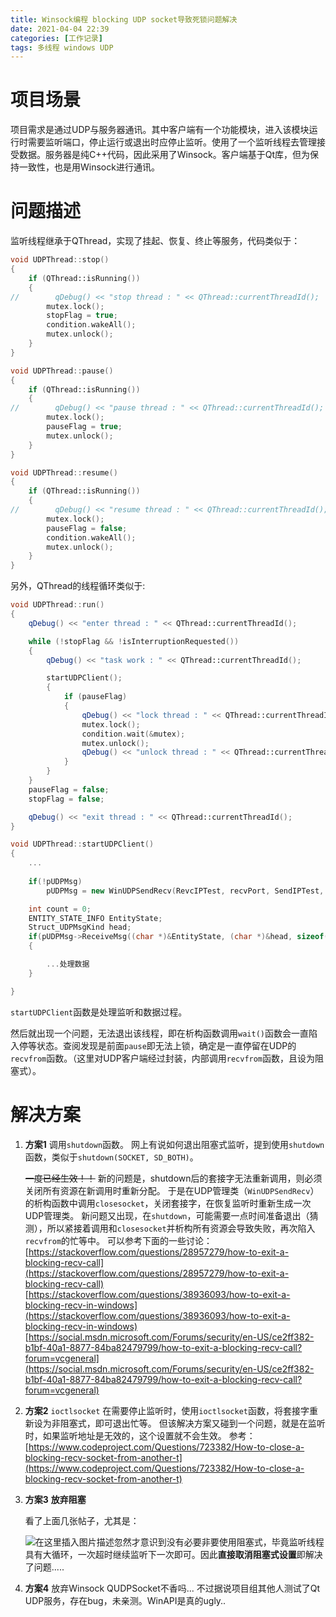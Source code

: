 ```yaml
---
title: Winsock编程 blocking UDP socket导致死锁问题解决
date: 2021-04-04 22:39
categories: [工作记录]
tags: 多线程 windows UDP
---
```


# 项目场景

项目需求是通过UDP与服务器通讯。其中客户端有一个功能模块，进入该模块运行时需要监听端口，停止运行或退出时应停止监听。使用了一个监听线程去管理接受数据。服务器是纯C++代码，因此采用了Winsock。客户端基于Qt库，但为保持一致性，也是用Winsock进行通讯。

# 问题描述

监听线程继承于QThread，实现了挂起、恢复、终止等服务，代码类似于：

```cpp
void UDPThread::stop()
{
    if (QThread::isRunning())
    {
//        qDebug() << "stop thread : " << QThread::currentThreadId();
        mutex.lock();
        stopFlag = true;
        condition.wakeAll();
        mutex.unlock();
    }
}

void UDPThread::pause()
{
    if (QThread::isRunning())
    {
//        qDebug() << "pause thread : " << QThread::currentThreadId();
        mutex.lock();
        pauseFlag = true;
        mutex.unlock();
    }
}

void UDPThread::resume()
{
    if (QThread::isRunning())
    {
//        qDebug() << "resume thread : " << QThread::currentThreadId();
        mutex.lock();
        pauseFlag = false;
        condition.wakeAll();
        mutex.unlock();
    }
}
```

另外，QThread的线程循环类似于:

```cpp
void UDPThread::run()
{
    qDebug() << "enter thread : " << QThread::currentThreadId();

    while (!stopFlag && !isInterruptionRequested())
    {
        qDebug() << "task work : " << QThread::currentThreadId();

        startUDPClient();
        {
            if (pauseFlag)
            {
                qDebug() << "lock thread : " << QThread::currentThreadId();
                mutex.lock();
                condition.wait(&mutex);
                mutex.unlock();
                qDebug() << "unlock thread : " << QThread::currentThreadId();
            }
        }
    }
    pauseFlag = false;
    stopFlag = false;

    qDebug() << "exit thread : " << QThread::currentThreadId();
}
```

```cpp
void UDPThread::startUDPClient()
{
	...
	
    if(!pUDPMsg)
        pUDPMsg = new WinUDPSendRecv(RevcIPTest, recvPort, SendIPTest, selfPort);

    int count = 0;
    ENTITY_STATE_INFO EntityState;
    Struct_UDPMsgKind head;
    if(pUDPMsg->ReceiveMsg((char *)&EntityState, (char *)&head, sizeof(head)))
    {

		...处理数据
    }

}
```

`startUDPClient`函数是处理监听和数据过程。

然后就出现一个问题，无法退出该线程，即在析构函数调用`wait()`函数会一直陷入停等状态。查阅发现是前面`pause`即无法上锁，确定是一直停留在UDP的`recvfrom`函数。（这里对UDP客户端经过封装，内部调用`recvfrom`函数，且设为阻塞式）。

# 解决方案

 1. **方案1**  调用`shutdown`函数。
 网上有说如何退出阻塞式监听，提到使用`shutdown`函数，类似于`shutdown(SOCKET, SD_BOTH)`。

 	~~一度已经生效！！~~
 	新的问题是，shutdown后的套接字无法重新调用，则必须关闭所有资源在新调用时重新分配。
 	于是在UDP管理类（`WinUDPSendRecv`）的析构函数中调用`closesocket`，关闭套接字，在恢复监听时重新生成一次UDP管理类。
 	新问题又出现，在`shutdown`，可能需要一点时间准备退出（猜测），所以紧接着调用和`closesocket`并析构所有资源会导致失败，再次陷入`recvfrom`的忙等中。
 	可以参考下面的一些讨论：
 	[https://stackoverflow.com/questions/28957279/how-to-exit-a-blocking-recv-call](https://stackoverflow.com/questions/28957279/how-to-exit-a-blocking-recv-call)
 	[https://stackoverflow.com/questions/38936093/how-to-exit-a-blocking-recv-in-windows](https://stackoverflow.com/questions/38936093/how-to-exit-a-blocking-recv-in-windows)
 [https://social.msdn.microsoft.com/Forums/security/en-US/ce2ff382-b1bf-40a1-8877-84ba82479799/how-to-exit-a-blocking-recv-call?forum=vcgeneral](https://social.msdn.microsoft.com/Forums/security/en-US/ce2ff382-b1bf-40a1-8877-84ba82479799/how-to-exit-a-blocking-recv-call?forum=vcgeneral)
 2. **方案2** `ioctlsocket`
      在需要停止监听时，使用`ioctlsocket`函数，将套接字重新设为非阻塞式，即可退出忙等。
      但该解决方案又碰到一个问题，就是在监听时，如果监听地址是无效的，这个设置就不会生效。
      参考：
      [https://www.codeproject.com/Questions/723382/How-to-close-a-blocking-recv-socket-from-another-t](https://www.codeproject.com/Questions/723382/How-to-close-a-blocking-recv-socket-from-another-t)

 3. **方案3** **放弃阻塞**

      看了上面几张帖子，尤其是：

      ![在这里插入图片描述](https://picbed.olimi.icu//img/202303291928361.png)忽然才意识到没有必要非要使用阻塞式，毕竟监听线程具有大循环，一次超时继续监听下一次即可。因此**直接取消阻塞式设置**即解决了问题.....

 4. **方案4** 放弃Winsock
    QUDPSocket不香吗... 不过据说项目组其他人测试了Qt UDP服务，存在bug，未亲测。WinAPI是真的ugly..
